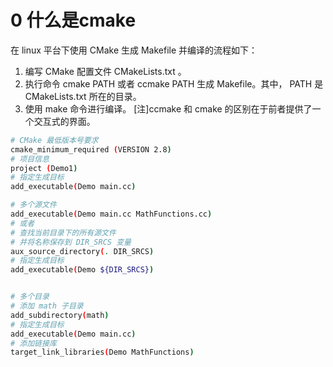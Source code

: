 
# 0 什么是cmake
在 linux 平台下使用 CMake 生成 Makefile 并编译的流程如下：

1. 编写 CMake 配置文件 CMakeLists.txt 。
2. 执行命令 cmake PATH 或者 ccmake PATH 生成 Makefile。其中， PATH 是 CMakeLists.txt 所在的目录。
3. 使用 make 命令进行编译。
[注]ccmake 和 cmake 的区别在于前者提供了一个交互式的界面。


```bash
# CMake 最低版本号要求
cmake_minimum_required (VERSION 2.8)
# 项目信息
project (Demo1)
# 指定生成目标
add_executable(Demo main.cc)

# 多个源文件
add_executable(Demo main.cc MathFunctions.cc)
# 或者
# 查找当前目录下的所有源文件
# 并将名称保存到 DIR_SRCS 变量
aux_source_directory(. DIR_SRCS)
# 指定生成目标
add_executable(Demo ${DIR_SRCS})


# 多个目录
# 添加 math 子目录
add_subdirectory(math)
# 指定生成目标
add_executable(Demo main.cc)
# 添加链接库
target_link_libraries(Demo MathFunctions)




```


